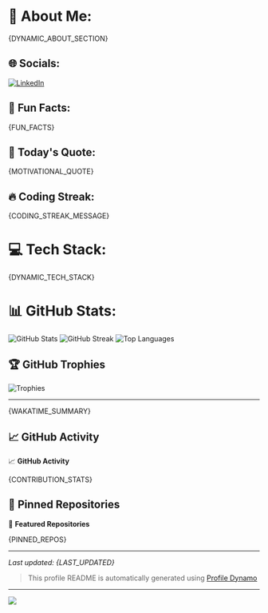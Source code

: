 # 💫 About Me:
{DYNAMIC_ABOUT_SECTION}

## 🌐 Socials:
[![LinkedIn](https://img.shields.io/badge/LinkedIn-%230077B5.svg?logo=linkedin&logoColor=white)](https://linkedin.com/in/vishals9711) 

## 🎯 Fun Facts:
{FUN_FACTS}

## 💭 Today's Quote:
{MOTIVATIONAL_QUOTE}

## 🔥 Coding Streak:
{CODING_STREAK_MESSAGE}

# 💻 Tech Stack:
{DYNAMIC_TECH_STACK}

# 📊 GitHub Stats:
![GitHub Stats]({GITHUB_STATS_CARD})
![GitHub Streak]({GITHUB_STREAK_STATS})
![Top Languages]({GITHUB_TOP_LANGUAGES})

## 🏆 GitHub Trophies
![Trophies]({GITHUB_TROPHIES})

---

{WAKATIME_SUMMARY}

## 📈 GitHub Activity

📈 **GitHub Activity**

{CONTRIBUTION_STATS}

## 📌 Pinned Repositories

📌 **Featured Repositories**

{PINNED_REPOS}

---

*Last updated: {LAST_UPDATED}*

> This profile README is automatically generated using [Profile Dynamo](https://github.com/username/profile-dynamo)

---
[![](https://visitcount.itsvg.in/api?id=vishals9711&icon=0&color=9)](https://visitcount.itsvg.in)

<!-- Proudly created with GPRM ( https://gprm.itsvg.in ) -->
